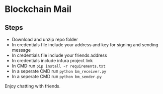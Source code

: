 # Blockchain Mail

## Steps

- Download and unzip repo folder
- In credentials file include your address and key for signing and sending message
- In credentials file include your friends address
- In credentials include infura project link
- In CMD run `pip install -r requirements.txt`
- In a seperate CMD run `python bm_receiver.py`
- In a seperate CMD run `python bm_sender.py`

Enjoy chatting with friends.
